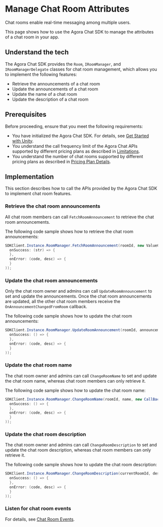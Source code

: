 # Manage Chat Room Attributes

Chat rooms enable real-time messaging among multiple users.

This page shows how to use the Agora Chat SDK to manage the attributes of a chat room in your app.

## Understand the tech

The Agora Chat SDK provides the `Room`, `IRoomManager`, and `IRoomManagerDelegate` classes for chat room management, which allows you to implement the following features:

- Retrieve the announcements of a chat room
- Update the announcements of a chat room
- Update the name of a chat room
- Update the description of a chat room

## Prerequisites

Before proceeding, ensure that you meet the following requirements:

- You have initialized the Agora Chat SDK. For details, see [Get Started with Unity](https://docs-preprod.agora.io/en/agora-chat/agora_chat_get_started_unity).
- You understand the call frequency limit of the Agora Chat APIs supported by different pricing plans as described in [Limitations](https://docs-preprod.agora.io/en/agora-chat/agora_chat_limitation_unity).
- You understand the number of chat rooms supported by different pricing plans as described in [Pricing Plan Details](https://docs-preprod.agora.io/cn/agora-chat/agora_chat_plan).

## Implementation

This section describes how to call the APIs provided by the Agora Chat SDK to implement chat room features.

### Retrieve the chat room announcements

All chat room members can call `FetchRoomAnnouncement` to retrieve the chat room announcements. 

The following code sample shows how to retrieve the chat room announcements:

```c#
SDKClient.Instance.RoomManager.FetchRoomAnnouncement(roomId, new ValueCallBack<string>(
  onSuccess: (str) => {
  },
  onError: (code, desc) => {
  }
));
```

### Update the chat room announcements

Only the chat room owner and admins can call `UpdateRoomAnnouncement` to set and update the announcements. Once the chat room announcements are updated, all the other chat room members receive the `OnAnnouncementChangedFromRoom` callback.

The following code sample shows how to update the chat room announcements:

```c#
SDKClient.Instance.RoomManager.UpdateRoomAnnouncement(roomId, announcement, new CallBack(
  onSuccess: () => {
  },
  onError: (code, desc) => {
  }
));
```

### Update the chat room name

The chat room owner and admins can call `ChangeRoomName` to set and update the chat room name, whereas chat room members can only retrieve it.

The following code sample shows how to update the chat room name:

```c#
SDKClient.Instance.RoomManager.ChangeRoomName(roomId, name, new CallBack(
  onSuccess: () => {
  },
  onError: (code, desc) => {
  }
));
```

### Update the chat room description

The chat room owner and admins can call `ChangeRoomDescription` to set and update the chat room description, whereas chat room members can only retrieve it.

The following code sample shows how to update the chat room description:

```c#
SDKClient.Instance.RoomManager.ChangeRoomDescription(currentRoomId, description, new CallBack(
  onSuccess: () => {
  },
  onError: (code, desc) => {
  }
));
```

### Listen for chat room events

For details, see [Chat Room Events](https://docs-preprod.agora.io/en/null/agora_chat_chatroom_unity?platform=Unity#listen-for-chat-room-events).